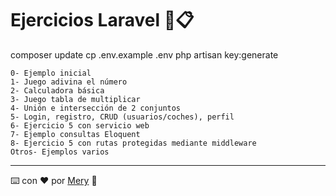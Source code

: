 # Ejercicios Laravel 📎📋
composer update
cp .env.example .env
php artisan key:generate

```
0- Ejemplo inicial
1- Juego adivina el número
2- Calculadora básica
3- Juego tabla de multiplicar
4- Unión e intersección de 2 conjuntos
5- Login, registro, CRUD (usuarios/coches), perfil 
6- Ejercicio 5 con servicio web
7- Ejemplo consultas Eloquent
8- Ejercicio 5 con rutas protegidas mediante middleware
Otros- Ejemplos varios

```
---
⌨️ con ❤️ por [Mery](https://github.com/meryjv00) 🥰
